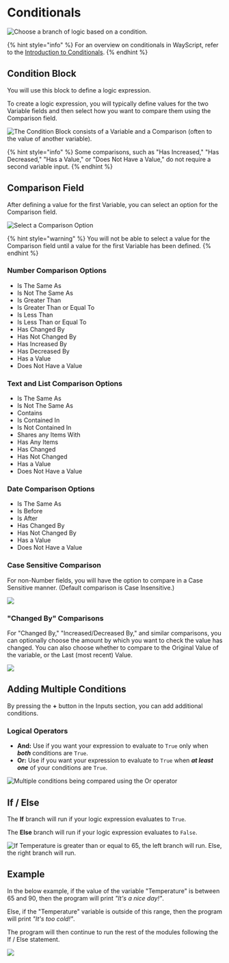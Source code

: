 # Conditionals

![Choose a branch of logic based on a condition.](../../.gitbook/assets/conditional.png)

{% hint style="info" %}
For an overview on conditionals in WayScript, refer to the [Introduction to Conditionals](../../introduction/conditionals.md).
{% endhint %}

## Condition Block

You will use this block to define a logic expression.

To create a logic expression, you will typically define values for the two Variable fields and then select how you want to compare them using the Comparison field.

![The Condition Block consists of a Variable and a Comparison \(often to the value of another variable\).](../../.gitbook/assets/conditional-block.png)

{% hint style="info" %}
Some comparisons, such as "Has Increased," "Has Decreased," "Has a Value," or "Does Not Have a Value," do not require a second variable input.
{% endhint %}

## Comparison Field

After defining a value for the first Variable, you can select an option for the Comparison field. 

![Select a Comparison Option](../../.gitbook/assets/options%20%281%29.png)

{% hint style="warning" %}
You will not be able to select a value for the Comparison field until a value for the first Variable has been defined.
{% endhint %}

### Number Comparison Options

* Is The Same As
* Is Not The Same As
* Is Greater Than
* Is Greater Than or Equal To
* Is Less Than
* Is Less Than or Equal To
* Has Changed By
* Has Not Changed By
* Has Increased By
* Has Decreased By
* Has a Value
* Does Not Have a Value

### Text and List Comparison Options

* Is The Same As
* Is Not The Same As
* Contains
* Is Contained In
* Is Not Contained In
* Shares any Items With
* Has Any Items
* Has Changed
* Has Not Changed
* Has a Value
* Does Not Have a Value

### Date Comparison Options

* Is The Same As
* Is Before
* Is After
* Has Changed By
* Has Not Changed By
* Has a Value
* Does Not Have a Value

### Case Sensitive Comparison

For non-Number fields, you will have the option to compare in a Case Sensitive manner. \(Default comparison is Case Insensitive.\)

![](../../.gitbook/assets/screen-shot-2019-07-16-at-9.05.14-pm.png) 

### "Changed By" Comparisons

For "Changed By," "Increased/Decreased By," and similar comparisons, you can optionally choose the amount by which you want to check the value has changed. You can also choose whether to compare to the Original Value of the variable, or the Last \(most recent\) Value.

![](../../.gitbook/assets/screen-shot-2019-07-16-at-9.04.49-pm.png)

## **Adding Multiple Conditions**

By pressing the **+** button in the Inputs section, you can add additional conditions.

### Logical Operators

* **And:** Use if you want your expression to evaluate to `True` only when _**both**_ conditions are `True`.
* **Or:** Use if you want your expression to evaluate to `True` when _**at least one**_ of your conditions are `True`.

![Multiple conditions being compared using the Or operator](../../.gitbook/assets/or.png)

## **If / Else**

The **If** branch will run if your logic expression evaluates to `True`.

The **Else** branch will run if your logic expression evaluates to `False`.

![If Temperature is greater than or equal to 65, the left branch will run. Else, the right branch will run.](../../.gitbook/assets/screen-shot-2019-07-16-at-9.16.53-pm.png)

## **Example**

In the below example, if the value of the variable "Temperature" is between 65 and 90, then the program will print _"It's a nice day!"_. 

Else, if the "Temperature" variable is outside of this range, then the program will print _"It's too cold!"_.

The program will then continue to run the rest of the modules following the If / Else statement.

![](../../.gitbook/assets/example%20%281%29.png)

## 

